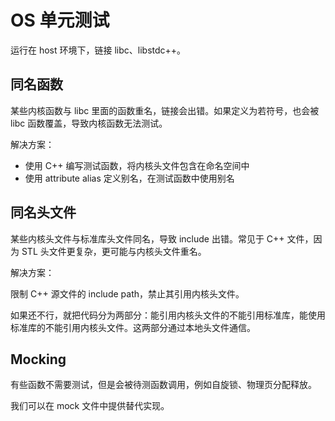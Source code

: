 # OS 单元测试

运行在 host 环境下，链接 libc、libstdc++。

## 同名函数

某些内核函数与 libc 里面的函数重名，链接会出错。如果定义为若符号，也会被 libc 函数覆盖，导致内核函数无法测试。

解决方案：

- 使用 C++ 编写测试函数，将内核头文件包含在命名空间中
- 使用 attribute alias 定义别名，在测试函数中使用别名

## 同名头文件

某些内核头文件与标准库头文件同名，导致 include 出错。常见于 C++ 文件，因为 STL 头文件更复杂，更可能与内核头文件重名。

解决方案：

限制 C++ 源文件的 include path，禁止其引用内核头文件。

如果还不行，就把代码分为两部分：能引用内核头文件的不能引用标准库，能使用标准库的不能引用内核头文件。这两部分通过本地头文件通信。

## Mocking

有些函数不需要测试，但是会被待测函数调用，例如自旋锁、物理页分配释放。

我们可以在 mock 文件中提供替代实现。
